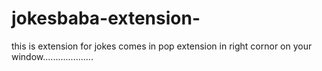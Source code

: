 # jokesbaba-extension-


this is extension for jokes comes in pop extension in right cornor on your window....................
